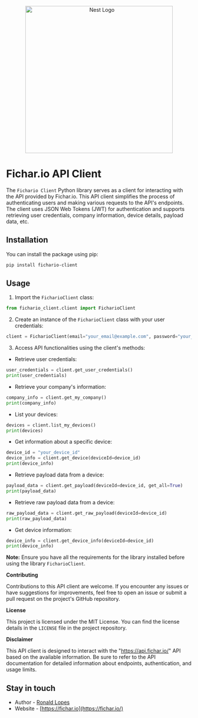 <p align="center">
  <a href="http://nestjs.com/" target="blank"><img src="https://fichar.io/documentation/03-IV_Horiz_Invertido.svg" width="400" alt="Nest Logo" /></a>
</p>

# Fichar.io API Client


The `Fichario Client` Python library serves as a client for interacting with the API provided by Fichar.io. This API client simplifies the process of authenticating users and making various requests to the API's endpoints. The client uses JSON Web Tokens (JWT) for authentication and supports retrieving user credentials, company information, device details, payload data, etc.

## Installation
You can install the package using pip:

```bash
pip install fichario-client
```

## Usage

1. Import the `FicharioClient` class:

```python
from fichario_client.client import FicharioClient
```

2. Create an instance of the `FicharioClient` class with your user credentials:

```python
client = FicharioClient(email="your_email@example.com", password="your_password")
```

3. Access API functionalities using the client's methods:

- Retrieve user credentials:
```python
user_credentials = client.get_user_credentials()
print(user_credentials)
```

- Retrieve your company's information:
```python
company_info = client.get_my_company()
print(company_info)
```

- List your devices:
```python
devices = client.list_my_devices()
print(devices)
```

- Get information about a specific device:
```python
device_id = "your_device_id"
device_info = client.get_device(deviceId=device_id)
print(device_info)
```

- Retrieve payload data from a device:
```python
payload_data = client.get_payload(deviceId=device_id, get_all=True)
print(payload_data)
```

- Retrieve raw payload data from a device:
```python
raw_payload_data = client.get_raw_payload(deviceId=device_id)
print(raw_payload_data)
```

- Get device information:
```python
device_info = client.get_device_info(deviceId=device_id)
print(device_info)
```

**Note:** Ensure you have all the requirements for the library installed before using the library `FicharioClient`.

**Contributing**

Contributions to this API client are welcome. If you encounter any issues or have suggestions for improvements, feel free to open an issue or submit a pull request on the project's GitHub repository.

**License**

This project is licensed under the MIT License. You can find the license details in the `LICENSE` file in the project repository.

**Disclaimer**

This API client is designed to interact with the "https://api.fichar.io/" API based on the available information. Be sure to refer to the API documentation for detailed information about endpoints, authentication, and usage limits.




## Stay in touch

- Author - [Ronald Lopes](https://github.com/RonaldLopes)
- Website - [https://fichar.io](https://fichar.io/)
